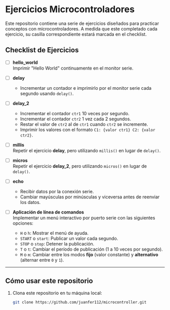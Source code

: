 # Ejercicios Microcontroladores

Este repositorio contiene una serie de ejercicios diseñados para practicar conceptos con microcontroladores. A medida que este completado cada ejercicio, su casilla correspondiente estará marcada en el checklist.

## Checklist de Ejercicios

- [ ] **hello_world**  
       Imprimir "Hello World" continuamente en el monitor serie.

- [ ] **delay**

  - Incrementar un contador e imprimirlo por el monitor serie cada segundo usando `delay()`.

- [ ] **delay_2**

  - Incrementar el contador `ctr1` 10 veces por segundo.
  - Incrementar el contador `ctr2` 1 vez cada 2 segundos.
  - Restar el valor de `ctr2` al de `ctr1` cuando `ctr2` se incremente.
  - Imprimir los valores con el formato `C1: {valor ctr1} C2: {valor ctr2}`.

- [ ] **millis**  
       Repetir el ejercicio **delay**, pero utilizando `millis()` en lugar de `delay()`.

- [ ] **micros**  
       Repetir el ejercicio **delay_2**, pero utilizando `micros()` en lugar de `delay()`.

- [ ] **echo**

  - Recibir datos por la conexión serie.
  - Cambiar mayúsculas por minúsculas y viceversa antes de reenviar los datos.

- [ ] **Aplicación de línea de comandos**  
       Implementar un menú interactivo por puerto serie con las siguientes opciones:
  - `H` o `h`: Mostrar el menú de ayuda.
  - `START` o `start`: Publicar un valor cada segundo.
  - `STOP` o `stop`: Detener la publicación.
  - `T` o `t`: Cambiar el período de publicación (1 a 10 veces por segundo).
  - `M` o `m`: Cambiar entre los modos **fijo** (valor constante) y **alternativo** (alternar entre `0` y `1`).

---

## Cómo usar este repositorio

1. Clona este repositorio en tu máquina local:
   ```bash
   git clone https://github.com/juanfer112/microcontroller.git
   ```
